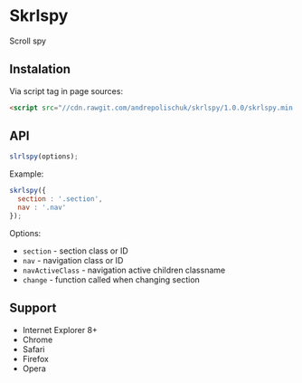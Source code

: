 # Skrlspy

  Scroll spy

## Instalation

  Via script tag in page sources:

```html
<script src="//cdn.rawgit.com/andrepolischuk/skrlspy/1.0.0/skrlspy.min.js"></script>
```

## API

```js
slrlspy(options);
```

  Example:

```js
skrlspy({
  section : '.section',
  nav : '.nav'
});
```

  Options:

  * `section` - section class or ID
  * `nav` - navigation class or ID
  * `navActiveClass` - navigation active children classname
  * `change` - function called when changing section

## Support

  * Internet Explorer 8+
  * Chrome
  * Safari
  * Firefox
  * Opera
